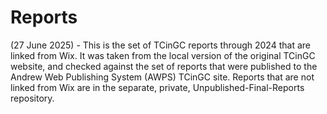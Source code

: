 # Reports

(27 June 2025) - This is the set of TCinGC reports through 2024 that are linked from Wix.  It was taken from the local version of the original TCinGC website, and checked against the set of reports that were published to the Andrew Web Publishing System (AWPS) TCinGC site.  Reports that are not linked from Wix are in the separate, private, Unpublished-Final-Reports repository.